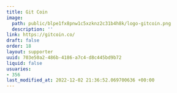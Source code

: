 ```yaml
---
title: Git Coin
image:
  path: public/blpe1fx8pnw1c5xzknz2c31b4h8k/logo-gitcoin.png
  description: ''
link: https://gitcoin.co/
draft: false
order: 18
layout: supporter
uuid: 703e50a2-486b-4186-a7c4-d8c445bd9b72
liquid: false
usuaries:
- 356
last_modified_at: 2022-12-02 21:36:52.069700636 +00:00
---
```


